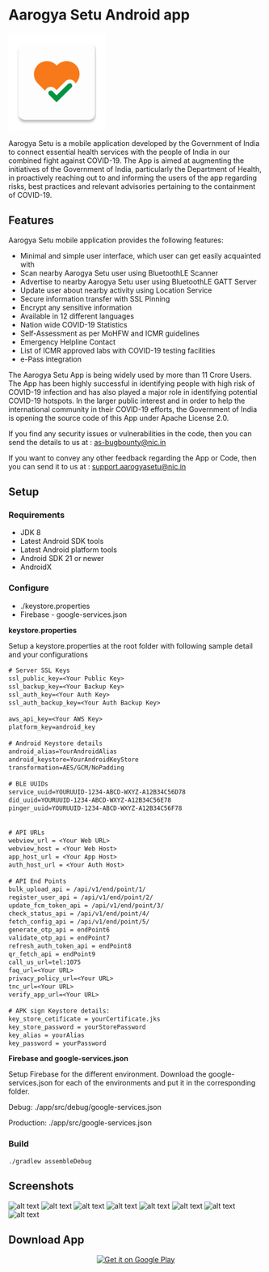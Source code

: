 # Aarogya Setu Android app

![alt text](./aarogya.png "AarogyaSetu Logo")

Aarogya Setu is a mobile application developed by the Government of India to connect essential health services with the people of India in our combined fight against COVID-19. The App is aimed at augmenting the initiatives of the Government of India, particularly the Department of Health, in proactively reaching out to and informing the users of the app regarding risks, best practices and relevant advisories pertaining to the containment of COVID-19.

## Features

Aarogya Setu mobile application provides the following features:

- Minimal and simple user interface, which user can get easily acquainted with
- Scan nearby Aarogya Setu user using BluetoothLE Scanner 
- Advertise to nearby Aarogya Setu user using BluetoothLE GATT Server
- Update user about nearby activity using Location Service
- Secure information transfer with SSL Pinning
- Encrypt any sensitive information
- Available in 12 different languages
- Nation wide COVID-19 Statistics
- Self-Assessment as per MoHFW and ICMR guidelines
- Emergency Helpline Contact
- List of ICMR approved labs with COVID-19 testing facilities
- e-Pass integration

The Aarogya Setu App is being widely used by more than 11 Crore Users. The App has been highly successful in identifying people with high risk of COVID-19 infection and has also played a major role in identifying potential COVID-19 hotspots. In the larger public interest and in order to help the international community in their COVID-19 efforts, the Government of India is opening the source code of this App under Apache License 2.0.

If you find any security issues or vulnerabilities in the code, then you can send the details to us at : as-bugbounty@nic.in

If you want to convey any other feedback regarding the App or Code, then you can send it to us at : support.aarogyasetu@nic.in



## Setup

### Requirements
- JDK 8
- Latest Android SDK tools
- Latest Android platform tools
- Android SDK 21 or newer
- AndroidX

### Configure
- ./keystore.properties
- Firebase - google-services.json

**keystore.properties**

Setup a keystore.properties at the root folder with following sample detail and your configurations
```
# Server SSL Keys
ssl_public_key=<Your Public Key>
ssl_backup_key=<Your Backup Key>
ssl_auth_key=<Your Auth Key>
ssl_auth_backup_key=<Your Auth Backup Key>

aws_api_key=<Your AWS Key>
platform_key=android_key

# Android Keystore details
android_alias=YourAndroidAlias
android_keystore=YourAndroidKeyStore
transformation=AES/GCM/NoPadding

# BLE UUIDs
service_uuid=YOURUUID-1234-ABCD-WXYZ-A12B34C56D78
did_uuid=YOURUUID-1234-ABCD-WXYZ-A12B34C56E78
pinger_uuid=YOURUUID-1234-ABCD-WXYZ-A12B34C56F78


# API URLs
webview_url = <Your Web URL>
webview_host = <Your Web Host>
app_host_url = <Your App Host>
auth_host_url = <Your Auth Host>

# API End Points
bulk_upload_api = /api/v1/end/point/1/
register_user_api = /api/v1/end/point/2/
update_fcm_token_api = /api/v1/end/point/3/
check_status_api = /api/v1/end/point/4/
fetch_config_api = /api/v1/end/point/5/
generate_otp_api = endPoint6
validate_otp_api = endPoint7
refresh_auth_token_api = endPoint8
qr_fetch_api = endPoint9
call_us_url=tel:1075
faq_url=<Your URL>
privacy_policy_url=<Your URL>
tnc_url=<Your URL>
verify_app_url=<Your URL>

# APK sign Keystore details:
key_store_cetificate = yourCertificate.jks
key_store_password = yourStorePassword
key_alias = yourAlias
key_password = yourPassword

```

**Firebase and google-services.json**

Setup Firebase for the different environment.
Download the google-services.json for each of the environments and put it in the corresponding folder.

Debug: ./app/src/debug/google-services.json

Production: ./app/src/google-services.json


### Build
    ./gradlew assembleDebug
## Screenshots
![alt text](https://lh3.googleusercontent.com/EZUnZbmZbT5fSjWm33C4fDH6d_R6N77Cb68fXJTQieX3pfUPx8DievdIj0PKXqOZjgQ=w720-h310-rw)
![alt text](https://lh3.googleusercontent.com/m62_6qijxSCiZ84OnV2eaaBp1l9Gl5U8hwjYklAKD4HzRPfUjui8agmZHxeZq1gIt9o=w720-h310-rw)
![alt text](https://lh3.googleusercontent.com/5ynkNErE0nOShdV3McFLN9t8BeUDPti_ulwdky5cCvu_88N6hWyowQ45BZOZ6l0fK2fV=w720-h310-rw)
![alt text](https://lh3.googleusercontent.com/A1raHlyVO8vME7WXu3tUxy7pfcnP4o8XxamOoA21xzcgD6bZMH9ffZMKz38bIaV0SWQd=w720-h310-rw)
![alt text](https://lh3.googleusercontent.com/1slpHuBrnt6mPplqFxKe9EvladD1Gaop9uIi8odrgxAfWNdXIbvH9_-XtQBLds93Fg=w720-h310-rw)
![alt text](https://lh3.googleusercontent.com/QYuY-tI4RORlUXX_DLZsLHJoAEmt0B4x-DVvxYgn2EyQxrC1zYpu4ENztcVGIQWIPlk=w720-h310-rw)
![alt text](https://lh3.googleusercontent.com/faFK3V2Azi7EzQ_X5YE64KyvGh9PkJyp30y7nlfXP-OcrOJ9wGQWqkovXKjB6LHhWA=w720-h310-rw)
![alt text](https://lh3.googleusercontent.com/mqlG9MYpjrrb0lRTu_aoeQ1uirfAr0Y4wicDlJHSAhFv0TJg1QAvC3uWfKck3dFLMxs=w720-h310-rw)

## Download App

<p align="center">
<a href='https://play.google.com/store/apps/details?id=nic.goi.aarogyasetu'><img alt='Get it on Google Play' src='https://play.google.com/intl/en_us/badges/images/generic/en_badge_web_generic.png' width="50%"/></a>
</p>

